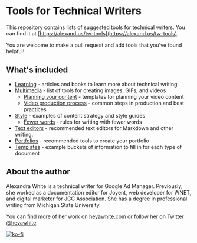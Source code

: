 # Tools for Technical Writers

This repository contains lists of suggested tools for technical writers. You can find it at [https://alexand.us/tw-tools](https://alexand.us/tw-tools).

You are welcome to make a pull request and add tools that you've found helpful!

## What's included

+ [Learning](/learning/) - articles and books to learn more about technical writing
+ [Multimedia](/multimedia/) - list of tools for creating images, GIFs, and videos
   + [Planning your content](/multimedia/templates/) - templates for planning your video content
   + [Video production process](/multimedia/making-a-video.md) - common steps in production and best practices
+ [Style](/style/) - examples of content strategy and style guides
   + [Fewer words](/style/fewer-words.md) - rules for writing with fewer words
+ [Text editors](/text-editors/) - recommended text editors for Markdown and other writing.
+ [Portfolios](/portfolio/) - recommended tools to create your portfolio
+ [Templates](/templates/) - example buckets of information to fill in for each type of document

## About the author

Alexandra White is a technical writer for Google Ad Manager. Previously, she worked as a documentation editor for Joyent, web developer for WNET, and digital marketer for JCC Association. She has a degree in professional writing from Michigan State University.

You can find more of her work on [heyawhite.com](https://heyawhite.com) or follow her on Twitter [@heyawhite](https://twitter.com/heyawhite).

[![ko-fi](https://www.ko-fi.com/img/githubbutton_sm.svg)](https://ko-fi.com/A244AFZ)
